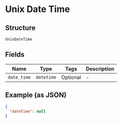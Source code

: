 
# Unix Date Time

## Structure

`UnixDateTime`

## Fields

| Name | Type | Tags | Description |
|  --- | --- | --- | --- |
| `date_time` | `datetime` | Optional | - |

## Example (as JSON)

```json
{
  "dateTime": null
}
```

